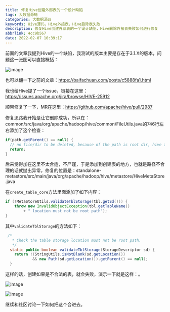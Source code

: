 ```yaml
---
title: 修复Hive创建外部表的一个设计缺陷
tags: 大数据源码
categories: 大数据源码
keywords: Hive源码，Hive外接表，Hive删除表失败
description: 修复Hive创建外部表的一个设计缺陷，Hive删除外接表失败如何进行修复
abbrlink: 4cc9b567
date: 2022-02-07 10:39:17
---
```


前面的文章我提到Hive的一个缺陷，我测试的版本主要是存在于3.1.X的版本，问题这一张图可以直接概括：

![image](hive-bugs.png)

也可以翻一下之前的文章：https://baifachuan.com/posts/c5888fa1.html

我也给Hive提了一个issue，链接在这里：https://issues.apache.org/jira/browse/HIVE-25912 

顺带修复了一下，MR在这里：https://github.com/apache/hive/pull/2987

修复思路我开始是让它删除成功，所以在：common/src/java/org/apache/hadoop/hive/common/FileUtils.java的746行左右添加了这个检查：

```java
if(path.getParent() == null) {
  // no file/dir to be deleted, because of the path is root dir, hive table forbid set the location to root dir.
  return;
}
```

后来觉得加在这里不太合适，不严谨，于是添加到创建表的地方，也就是路径不合理的话就抛出异常，修复的位置是：standalone-metastore/src/main/java/org/apache/hadoop/hive/metastore/HiveMetaStore.java

在`create_table_core`方法里面添加了如下内容：

```java
if (!MetaStoreUtils.validateTblStorage(tbl.getSd())) {
    throw new InvalidObjectException(tbl.getTableName()
        + " location must not be root path");
}
```
其中`validateTblStorage`的方法如下：

```java
 /*
   * Check the table storage location must not be root path.
   */
  static public boolean validateTblStorage(StorageDescriptor sd) {
    return !(StringUtils.isNotBlank(sd.getLocation())
            && new Path(sd.getLocation()).getParent() == null);
  }
```

这样的话，创建如果是不合法的表，就会失败，演示一下就是这样：。

![image](hive-bugs-001.png)

![image](hive-bugs002.png)

继续和社区讨论一下如何把这个合进去。

